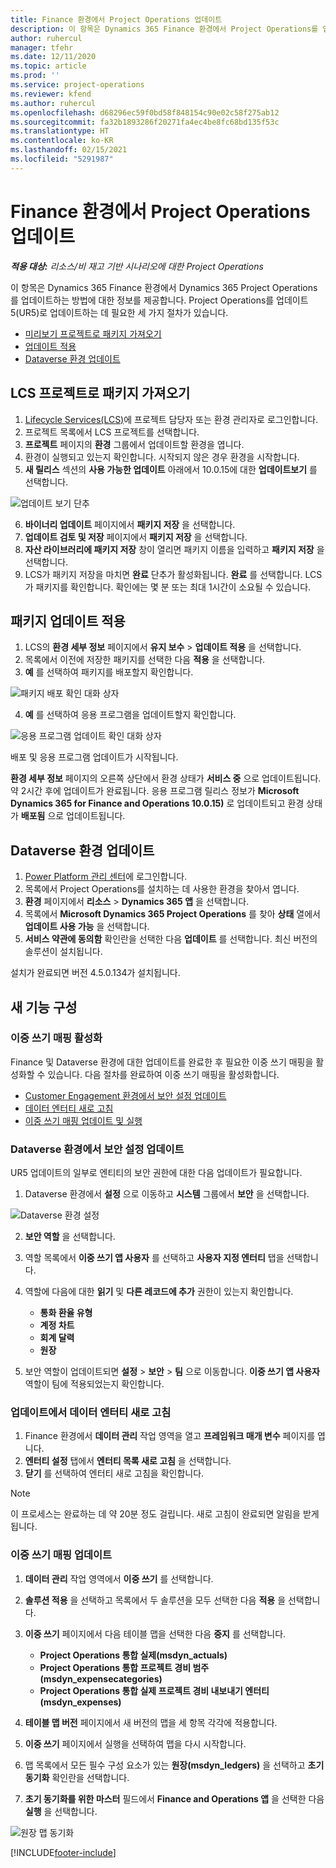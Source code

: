 ```yaml
---
title: Finance 환경에서 Project Operations 업데이트
description: 이 항목은 Dynamics 365 Finance 환경에서 Project Operations를 업데이트하는 방법에 대한 정보를 제공합니다.
author: ruhercul
manager: tfehr
ms.date: 12/11/2020
ms.topic: article
ms.prod: ''
ms.service: project-operations
ms.reviewer: kfend
ms.author: ruhercul
ms.openlocfilehash: d68296ec59f0bd58f848154c90e02c58f275ab12
ms.sourcegitcommit: fa32b1893286f20271fa4ec4be8fc68bd135f53c
ms.translationtype: HT
ms.contentlocale: ko-KR
ms.lasthandoff: 02/15/2021
ms.locfileid: "5291987"
---
```

# <a name="update-project-operations-in-your-finance-environment"></a>Finance 환경에서 Project Operations 업데이트

_**적용 대상:** 리소스/비 재고 기반 시나리오에 대한 Project Operations_


이 항목은 Dynamics 365 Finance  환경에서 Dynamics 365 Project Operations를 업데이트하는 방법에 대한 정보를 제공합니다. Project Operations를 업데이트 5(UR5)로 업데이트하는 데 필요한 세 가지 절차가 있습니다.

- [미리보기 프로젝트로 패키지 가져오기](#import)
- [업데이트 적용](#apply)
- [Dataverse 환경 업데이트](#update)

## <a name="import-the-package-into-your-lcs-project"></a><a name="import"></a>LCS 프로젝트로 패키지 가져오기

1. [Lifecycle Services(LCS)](https://lcs.dynamics.com/)에 프로젝트 담당자 또는 환경 관리자로 로그인합니다.
2. 프로젝트 목록에서 LCS 프로젝트를 선택합니다.
3. **프로젝트** 페이지의 **환경** 그룹에서 업데이트할 환경을 엽니다.
4. 환경이 실행되고 있는지 확인합니다. 시작되지 않은 경우 환경을 시작합니다.
5. **새 릴리스** 섹션의 **사용 가능한 업데이트** 아래에서 10.0.15에 대한 **업데이트보기** 를 선택합니다.

![업데이트 보기 단추](media/view-update.png)

6. **바이너리 업데이트** 페이지에서 **패키지 저장** 을 선택합니다.
7. **업데이트 검토 및 저장** 페이지에서 **패키지 저장** 을 선택합니다.
8. **자산 라이브러리에 패키지 저장** 창이 열리면 패키지 이름을 입력하고 **패키지 저장** 을 선택합니다.
9. LCS가 패키지 저장을 마치면 **완료** 단추가 활성화됩니다. **완료** 를 선택합니다. LCS가 패키지를 확인합니다. 확인에는 몇 분 또는 최대 1시간이 소요될 수 있습니다.


## <a name="apply-the-package-update"></a><a name="apply"></a>패키지 업데이트 적용

1. LCS의 **환경 세부 정보** 페이지에서 **유지 보수** > **업데이트 적용** 을 선택합니다.
2. 목록에서 이전에 저장한 패키지를 선택한 다음 **적용** 을 선택합니다.
3. **예** 를 선택하여 패키지를 배포할지 확인합니다.

![패키지 배포 확인 대화 상자](media/confirm-package-deployment.png)

4. **예** 를 선택하여 응용 프로그램을 업데이트할지 확인합니다.

![응용 프로그램 업데이트 확인 대화 상자](media/confirm-application-update.png)

배포 및 응용 프로그램 업데이트가 시작됩니다. 

**환경 세부 정보** 페이지의 오른쪽 상단에서 환경 상태가 **서비스 중** 으로 업데이트됩니다. 약 2시간 후에 업데이트가 완료됩니다. 응용 프로그램 릴리스 정보가 **Microsoft Dynamics 365 for Finance and Operations 10.0.15)** 로 업데이트되고 환경 상태가 **배포됨** 으로 업데이트됩니다.


## <a name="update-your-dataverse-environment"></a><a name="update"></a>Dataverse 환경 업데이트

1. [Power Platform 관리 센터](https://admin.powerplatform.com/)에 로그인합니다.
2. 목록에서 Project Operations를 설치하는 데 사용한 환경을 찾아서 엽니다.
3. **환경** 페이지에서 **리소스** > **Dynamics 365 앱** 을 선택합니다.
4. 목록에서 **Microsoft Dynamics 365 Project Operations** 를 찾아 **상태** 열에서 **업데이트 사용 가능** 을 선택합니다.
5. **서비스 약관에 동의함** 확인란을 선택한 다음 **업데이트** 를 선택합니다. 최신 버전의 솔루션이 설치됩니다.

설치가 완료되면 버전 4.5.0.134가 설치됩니다.

## <a name="configure-new-features"></a>새 기능 구성

### <a name="enable-dual-write-mapping"></a>이중 쓰기 매핑 활성화

Finance 및 Dataverse 환경에 대한 업데이트를 완료한 후 필요한 이중 쓰기 매핑을 활성화할 수 있습니다. 다음 절차를 완료하여 이중 쓰기 매핑을 활성화합니다.

- [Customer Engagement 환경에서 보안 설정 업데이트](#security)
- [데이터 엔터티 새로 고침](#refresh)
- [이중 쓰기 매핑 업데이트 및 실행](#run)

### <a name="update-security-settings-on-the-dataverse-environment"></a><a name="security"></a>Dataverse 환경에서 보안 설정 업데이트

UR5 업데이트의 일부로 엔티티의 보안 권한에 대한 다음 업데이트가 필요합니다.

1. Dataverse 환경에서 **설정** 으로 이동하고 **시스템** 그룹에서 **보안** 을 선택합니다.

![Dataverse 환경 설정](media/Picture21.png)

2. **보안 역할** 을 선택합니다.
3. 역할 목록에서 **이중 쓰기 앱 사용자** 를 선택하고 **사용자 지정 엔터티** 탭을 선택합니다. 
4. 역할에 다음에 대한 **읽기** 및 **다른 레코드에 추가** 권한이 있는지 확인합니다.

      - **통화 환율 유형**
      - **계정 차트** 
      - **회계 달력** 
      - **원장**

5. 보안 역할이 업데이트되면 **설정** > **보안** > **팀** 으로 이동합니다. **이중 쓰기 앱 사용자** 역할이 팀에 적용되었는지 확인합니다. 

### <a name="refresh-data-entities-from-the-update"></a><a name="refresh"></a>업데이트에서 데이터 엔터티 새로 고침

1. Finance 환경에서 **데이터 관리** 작업 영역을 열고 **프레임워크 매개 변수** 페이지를 엽니다.
2. **엔터티 설정** 탭에서 **엔터티 목록 새로 고침** 을 선택합니다.
3. **닫기** 를 선택하여 엔터티 새로 고침을 확인합니다.

 > [!NOTE]
 > 이 프로세스는 완료하는 데 약 20분 정도 걸립니다. 새로 고침이 완료되면 알림을 받게 됩니다.

### <a name="update-dual-write-mappings"></a><a name="run"></a>이중 쓰기 매핑 업데이트

1. **데이터 관리** 작업 영역에서 **이중 쓰기** 를 선택합니다.
2. **솔루션 적용** 을 선택하고 목록에서 두 솔루션을 모두 선택한 다음 **적용** 을 선택합니다.
3. **이중 쓰기** 페이지에서 다음 테이블 맵을 선택한 다음 **중지** 를 선택합니다.

    - **Project Operations 통합 실제(msdyn_actuals)**
    - **Project Operations 통합 프로젝트 경비 범주(msdyn_expensecategories)**
    - **Project Operations 통합 실제 프로젝트 경비 내보내기 엔터티(msdyn_expenses)**

4. **테이블 맵 버전** 페이지에서 새 버전의 맵을 세 항목 각각에 적용합니다.
5. **이중 쓰기** 페이지에서 실행을 선택하여 맵을 다시 시작합니다.
6. 맵 목록에서 모든 필수 구성 요소가 있는 **원장(msdyn_ledgers)** 을 선택하고 **초기 동기화** 확인란을 선택합니다. 
7. **초기 동기화를 위한 마스터** 필드에서 **Finance and Operations 앱** 을 선택한 다음 **실행** 을 선택합니다.
 
 ![원장 맵 동기화](media/DW6.png)
 


[!INCLUDE[footer-include](../includes/footer-banner.md)]